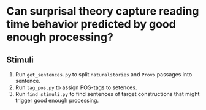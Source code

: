 # Can surprisal theory capture reading time behavior predicted by good enough processing?
## Stimuli
1. Run `get_sentences.py` to split `naturalstories` and `Provo` passages into sentence.
2. Run `tag_pos.py` to assign POS-tags to setences.
3. Run `find_stimuli.py` to find sentences of target constructions that might trigger good enough processing.
